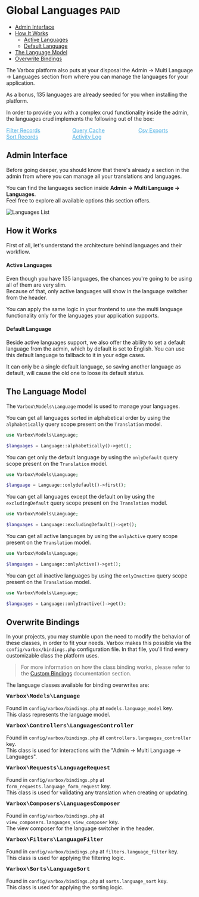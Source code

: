 <h1>Global Languages <small class="paid">PAID</small></h1>

- [Admin Interface](#admin-interface)
- [How It Works](#how-it-works)
    - [Active Languages](#active-languages)
    - [Default Language](#default-language)
- [The Language Model](#the-language-model)
- [Overwrite Bindings](#overwrite-bindings)

<p id="first-p">
The Varbox platform also puts at your disposal the Admin -> Multi Language -> Languages section from where you can manage the languages for your application.
</p>

As a bonus, 135 languages are already seeded for you when installing the platform.

In order to provide you with a complex crud functionality inside the admin, the languages crud implements the following out of the box:

<style>
    #available-filter-operators-list > p {
        column-count: 3; -moz-column-count: 3; -webkit-column-count: 3;
        column-gap: 2em; -moz-column-gap: 2em; -webkit-column-gap: 2em;
    }

    #available-filter-operators-list a {
        display: block;
        color: #4AAEE3;
    }
</style>
<div id="available-filter-operators-list" markdown="1">

[Filter Records](/docs/{{version}}/filter-records)
[Sort Records](/docs/{{version}}/sort-records)
[Query Cache](/docs/{{version}}/query-cache)
[Activity Log](/docs/{{version}}/activity-log)
[Csv Exports](/docs/{{version}}/csv-exports)

</div>

<a name="admin-interface"></a>
## Admin Interface

Before going deeper, you should know that there's already a section in the admin from where you can manage all your translations and languages.

You can find the languages section inside **Admin -> Multi Language -> Languages**.   
Feel free to explore all available options this section offers.

![Languages List](/docs/{{version}}/languages-list.png)

<a name="how-it-works"></a>
## How it Works

First of all, let's understand the architecture behind languages and their workflow.

<a name="active-languages"></a>
#### Active Languages

Even though you have 135 languages, the chances you're going to be using all of them are very slim.   
Because of that, only active languages will show in the language switcher from the header.

You can apply the same logic in your frontend to use the multi language functionality only for the languages your application supports.

<a name="default-language"></a>
#### Default Language

Beside active languages support, we also offer the ability to set a default language from the admin, which by default is set to English.
You can use this default language to fallback to it in your edge cases.

It can only be a single default language, so saving another language as default, will cause the old one to loose its default status. 

<a name="the-language-model"></a>
## The Language Model

The `Varbox\Models\Language` model is used to manage your languages.   

You can get all languages sorted in alphabetical order by using the `alphabetically` query scope present on the `Translation` model.

```php
use Varbox\Models\Language;

$languages = Language::alphabetically()->get();
```   

You can get only the default language by using the `onlyDefault` query scope present on the `Translation` model.

```php
use Varbox\Models\Language;

$language = Language::onlydefault()->first();
```    

You can get all languages except the default on by using the `excludingDefault` query scope present on the `Translation` model.

```php
use Varbox\Models\Language;

$languages = Language::excludingDefault()->get();
```   

You can get all active languages by using the `onlyActive` query scope present on the `Translation` model.

```php
use Varbox\Models\Language;

$languages = Language::onlyActive()->get();
```

You can get all inactive languages by using the `onlyInactive` query scope present on the `Translation` model.

```php
use Varbox\Models\Language;

$languages = Language::onlyInactive()->get();
```

<a name="overwrite-bindings"></a>
## Overwrite Bindings

In your projects, you may stumble upon the need to modify the behavior of these classes, in order to fit your needs.
Varbox makes this possible via the `config/varbox/bindings.php` configuration file. In that file, you'll find every customizable class the platform uses.

> For more information on how the class binding works, please refer to the [Custom Bindings](/docs/{{version}}/custom-bindings) documentation section.

<style>
    p.overwrite-class {
        display: block;
        font-family: SFMono-Regular,Menlo,Monaco,Consolas,Liberation Mono,Courier New,monospace;
        font-weight: 600;
        font-size: 15px;
        margin: 0;
    }
</style>

The language classes available for binding overwrites are:

<p class="overwrite-class">Varbox\Models\Language</p>

Found in `config/varbox/bindings.php` at `models.language_model` key.   
This class represents the language model.

<p class="overwrite-class">Varbox\Controllers\LanguagesController</p>

Found in `config/varbox/bindings.php` at `controllers.languages_controller` key.   
This class is used for interactions with the "Admin -> Multi Language -> Languages".

<p class="overwrite-class">Varbox\Requests\LanguageRequest</p>

Found in `config/varbox/bindings.php` at `form_requests.language_form_request` key.   
This class is used for validating any translation when creating or updating.

<p class="overwrite-class">Varbox\Composers\LanguagesComposer</p>

Found in `config/varbox/bindings.php` at `view_composers.languages_view_composer` key.   
The view composer for the language switcher in the header.

<p class="overwrite-class">Varbox\Filters\LanguageFilter</p>

Found in `config/varbox/bindings.php` at `filters.language_filter` key.   
This class is used for applying the filtering logic.

<p class="overwrite-class">Varbox\Sorts\LanguageSort</p>

Found in `config/varbox/bindings.php` at `sorts.language_sort` key.   
This class is used for applying the sorting logic.
